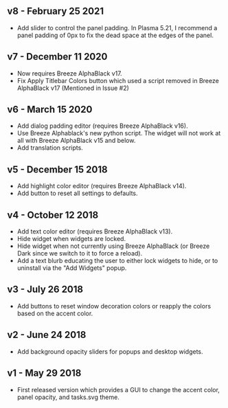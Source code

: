 ## v8 - February 25 2021

* Add slider to control the panel padding. In Plasma 5.21, I recommend a panel padding of 0px to fix the dead space at the edges of the panel.

## v7 - December 11 2020

* Now requires Breeze AlphaBlack v17.
* Fix Apply Titlebar Colors button which used a script removed in Breeze AlphaBlack v17 (Mentioned in Issue #2)

## v6 - March 15 2020

* Add dialog padding editor (requires Breeze AlphaBlack v16).
* Use Breeze Alphablack's new python script. The widget will not work at all with Breeze AlphaBlack v15 and below.
* Add translation scripts.

## v5 - December 15 2018

* Add highlight color editor (requires Breeze AlphaBlack v14).
* Add button to reset all settings to defaults.

## v4 - October 12 2018

* Add text color editor (requires Breeze AlphaBlack v13).
* Hide widget when widgets are locked.
* Hide widget when not currently using Breeze AlphaBlack (or Breeze Dark since we switch to it to force a reload).
* Add a text blurb educating the user to either lock widgets to hide, or to uninstall via the "Add Widgets" popup.

## v3 - July 26 2018

* Add buttons to reset window decoration colors or reapply the colors based on the accent color.

## v2 - June 24 2018

* Add background opacity sliders for popups and desktop widgets.

## v1 - May 29 2018

* First released version which provides a GUI to change the accent color, panel opacity, and tasks.svg theme.
